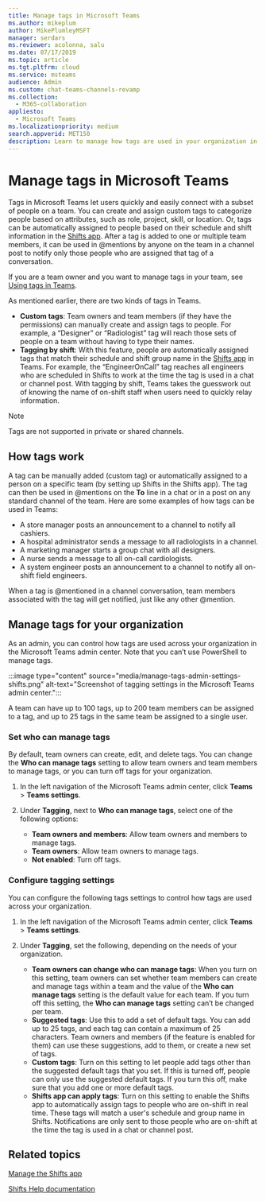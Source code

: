 ```yaml
---
title: Manage tags in Microsoft Teams
ms.author: mikeplum
author: MikePlumleyMSFT
manager: serdars
ms.reviewer: acolonna, salu
ms.date: 07/17/2019
ms.topic: article
ms.tgt.pltfrm: cloud
ms.service: msteams
audience: Admin
ms.custom: chat-teams-channels-revamp
ms.collection: 
  - M365-collaboration
appliesto: 
  - Microsoft Teams
ms.localizationpriority: medium
search.appverid: MET150
description: Learn to manage how tags are used in your organization in Microsoft Teams.
---
```


# Manage tags in Microsoft Teams

Tags in Microsoft Teams let users quickly and easily connect with a subset of people on a team. You can create and assign custom tags to categorize people based on attributes, such as role, project, skill, or location. Or, tags can be automatically assigned to people based on their schedule and shift information in the [Shifts app](https://support.microsoft.com/office/get-started-in-shifts-5f3e30d8-1821-4904-be26-c3cd25a497d6). After a tag is added to one or multiple team members, it can be used in @mentions by anyone on the team in a channel post to notify only those people who are assigned that tag of a conversation.

If you are a team owner and you want to manage tags in your team, see [Using tags in Teams](https://support.office.com/article/using-tags-in-teams-667bd56f-32b8-4118-9a0b-56807c96d91e).

As mentioned earlier, there are two kinds of tags in Teams.

- **Custom tags**: Team owners and team members (if they have the permissions) can manually create and assign tags to people. For example, a “Designer” or “Radiologist” tag will reach those sets of people on a team without having to type their names.
- **Tagging by shift**: With this feature, people are automatically assigned tags that match their schedule and shift group name in the [Shifts app](https://support.microsoft.com/office/get-started-in-shifts-5f3e30d8-1821-4904-be26-c3cd25a497d6#bkmk_usetags) in Teams. For example, the “EngineerOnCall” tag reaches all engineers who are scheduled in Shifts to work at the time the tag is used in a chat or channel post. With tagging by shift, Teams takes the guesswork out of knowing the name of on-shift staff when users need to quickly relay information.

> [!NOTE]
> Tags are not supported in private or shared channels.

## How tags work

A tag can be manually added (custom tag) or automatically assigned to a person on a specific team (by setting up Shifts in the Shifts app). The tag can then be used in @mentions on the **To** line in a chat or in a post on any standard channel of the team. Here are some examples of how tags can be used in Teams:

- A store manager posts an announcement to a channel to notify all cashiers.
- A hospital administrator sends a message to all radiologists in a channel.
- A marketing manager starts a group chat with all designers.
- A nurse sends a message to all on-call cardiologists.
- A system engineer posts an announcement to a channel to notify all on-shift field engineers.

When a tag is @mentioned in a channel conversation, team members associated with the tag will get notified, just like any other @mention.

## Manage tags for your organization

As an admin, you can control how tags are used across your organization in the Microsoft Teams admin center. Note that you can’t use PowerShell to manage tags.

:::image type="content" source="media/manage-tags-admin-settings-shifts.png" alt-text="Screenshot of tagging settings in the Microsoft Teams admin center.":::

A team can have up to 100 tags, up to 200 team members can be assigned to a tag, and up to 25 tags in the same team be assigned to a single user.

### Set who can manage tags

By default, team owners can create, edit, and delete tags. You can change the **Who can manage tags** setting to allow team owners and team members to manage tags, or you can turn off tags for your organization.

1. In the left navigation of the Microsoft Teams admin center, click **Teams** \> **Teams settings**.

2. Under **Tagging**, next to **Who can manage tags**, select one of the following options:

    - **Team owners and members**: Allow team owners and members to manage tags.
    - **Team owners**: Allow team owners to manage tags.
    - **Not enabled**: Turn off tags.

### Configure tagging settings

You can configure the following tags settings to control how tags are used across your organization.

1. In the left navigation of the Microsoft Teams admin center, click **Teams** \> **Teams settings**.

2. Under **Tagging**, set the following, depending on the needs of your organization.

    - **Team owners can change who can manage tags**: When you turn on this setting, team owners can set whether team members can create and manage tags within a team and the value of the **Who can manage tags** setting is the default value for each team. If you turn off this setting, the **Who can manage tags** setting can’t be changed per team.
    - **Suggested tags**: Use this to add a set of default tags. You can add up to 25 tags, and each tag can contain a maximum of 25 characters. Team owners and members (if the feature is enabled for them) can use these suggestions, add to them, or create a new set of tags.
    - **Custom tags**: Turn on this setting to let people add tags other than the suggested default tags that you set. If this is turned off, people can only use the suggested default tags. If you turn this off, make sure that you add one or more default tags.
    - **Shifts app can apply tags**: Turn on this setting to enable the Shifts app to automatically assign tags to people who are on-shift in real time. These tags will match a user's schedule and group name in Shifts. Notifications are only sent to those people who are on-shift at the time the tag is used in a chat or channel post.

## Related topics

[Manage the Shifts app](expand-teams-across-your-org/shifts/manage-the-shifts-app-for-your-organization-in-teams.md)

[Shifts Help documentation](https://support.microsoft.com/office/apps-and-services-cc1fba57-9900-4634-8306-2360a40c665b)
